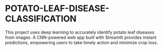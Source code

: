 # POTATO-LEAF-DISEASE-CLASSIFICATION
This project uses deep learning to accurately identify potato leaf diseases from images. A CNN-powered web app built with Streamlit provides instant predictions, empowering users to take timely action and minimize crop loss.
